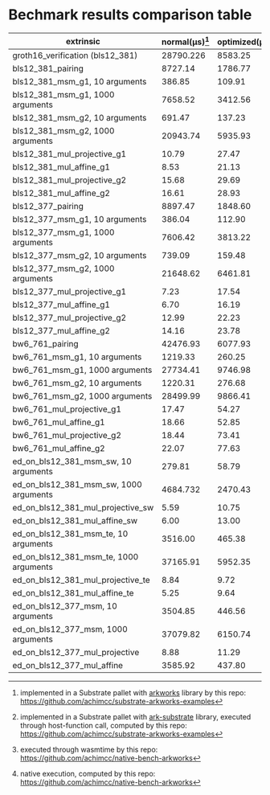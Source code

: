 # Bechmark results comparison table

| extrinsic                                   |  normal(µs)[^1]  |optimized(µs)[^2]|   wasm(µs)[^3]  |  native(µs)[^4] |
| ------------------------------------------- |  --------------- | --------------- | --------------- | --------------- |
| groth16_verification (bls12_381)            |    28790.226     |    8583.25      |     56980       |      4320       | 
| bls12_381_pairing                           |    8727.14       |    1786.77      |     19040       |      1470       |
| bls12_381_msm_g1, 10 arguments              |    386.85        |    109.91       |     737.74      |      73.56      |
| bls12_381_msm_g1, 1000 arguments            |    7658.52       |    3412.56      |     14880       |      1310       |
| bls12_381_msm_g2, 10 arguments              |    691.47        |    137.23       |     1090        |      119.14     |
| bls12_381_msm_g2, 1000 arguments            |    20943.74      |    5935.93      |     36540       |      2630       |
| bls12_381_mul_projective_g1                 |    10.79         |    27.47        |     29.70       |      0.53       |
| bls12_381_mul_affine_g1                     |    8.53          |    21.13        |     39.70       |      0.45       |
| bls12_381_mul_projective_g2                 |    15.68         |    29.69        |     37.74       |      1.43       |
| bls12_381_mul_affine_g2                     |    16.61         |    28.93        |     37.31       |      1.43       |
| bls12_377_pairing                           |    8897.47       |    1848.60      |     18660       |      1560       |
| bls12_377_msm_g1, 10 arguments              |    386.04        |    112.90       |     576.27      |      73.74      | 
| bls12_377_msm_g1, 1000 arguments            |    7606.42       |    3813.22      |     14520       |      1610       |
| bls12_377_msm_g2, 10 arguments              |    739.09        |    159.48       |     1350        |      170.07     |
| bls12_377_msm_g2, 1000 arguments            |    21648.62      |    6461.81      |     37880       |      3860       |
| bls12_377_mul_projective_g1                 |    7.23          |    17.54        |     31.59       |      0.52       |
| bls12_377_mul_affine_g1                     |    6.70          |    16.19        |     61.45       |      0.52       |
| bls12_377_mul_projective_g2                 |    12.99         |    22.23        |     38.19       |      1.69       |
| bls12_377_mul_affine_g2                     |    14.16         |    23.78        |     37.10       |      1.73       |
| bw6_761_pairing                             |    42476.93      |    6077.93      |     87300       |      6950       |
| bw6_761_msm_g1, 10 arguments                |    1219.33       |    260.25       |     1600        |      155.74     |
| bw6_761_msm_g1, 1000 arguments              |    27734.41      |    9746.98      |     51300       |      2950       | 
| bw6_761_msm_g2, 10 arguments                |    1220.31       |    276.68       |     1450        |      151.83     |
| bw6_761_msm_g2, 1000 arguments              |    28499.99      |    9866.41      |     46250       |      2940       |
| bw6_761_mul_projective_g1                   |    17.47         |    54.27        |     44.30       |      1.50       |
| bw6_761_mul_affine_g1                       |    18.66         |    52.85        |     44.28       |      1.52       |
| bw6_761_mul_projective_g2                   |    18.44         |    73.41        |     44.84       |      1.79       |
| bw6_761_mul_affine_g2                       |    22.07         |    77.63        |     44.84       |      1.51       |
| ed_on_bls12_381_msm_sw, 10 arguments        |    279.81        |    58.79        |     345.06      |      58.88      |
| ed_on_bls12_381_msm_sw, 1000 arguments      |    4684.732      |    2470.43      |     8320        |      1140       |
| ed_on_bls12_381_mul_projective_sw           |    5.59          |    10.75        |     24.89       |      0.30       |
| ed_on_bls12_381_mul_affine_sw               |    6.00          |    13.00        |     36.63       |      0.30       |
| ed_on_bls12_381_msm_te, 10 arguments        |    3516.00       |    465.38       |     6540        |      406.76     |
| ed_on_bls12_381_msm_te, 1000 arguments      |    37165.91      |    5952.35      |     72860       |      3070       |
| ed_on_bls12_381_mul_projective_te           |    8.84          |    9.72         |     27.47       |      742.17     |  
| ed_on_bls12_381_mul_affine_te               |    5.25          |    9.64         |     30.05       |      0.29       |
| ed_on_bls12_377_msm, 10 arguments           |    3504.85       |    446.56       |     6070        |      405.37     | 
| ed_on_bls12_377_msm, 1000 arguments         |    37079.82      |    6150.74      |     65890       |      2850       |
| ed_on_bls12_377_mul_projective              |    8.88          |    11.29        |     27.30       |      0.72       |
| ed_on_bls12_377_mul_affine                  |    3585.92       |    437.80       |     6040        |      280.58    d |

[^1]: implemented in a Substrate pallet with [arkworks](https://github.com/arkworks-rs/) library by this repo: https://github.com/achimcc/substrate-arkworks-examples
[^2]: implemented in a Substrate pallet with [ark-substrate](https://github.com/paritytech/ark-substrate) library, executed through host-function call, computed by this repo: https://github.com/achimcc/substrate-arkworks-examples
[^3]: executed through wasmtime by this repo: https://github.com/achimcc/native-bench-arkworks
[^4]: native execution, computed by this repo: https://github.com/achimcc/native-bench-arkworks
